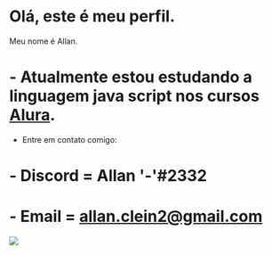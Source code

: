 # Olá, este é meu perfil.

Meu nome é Allan.

# - Atualmente estou estudando a linguagem java script nos cursos [Alura](https://www.alura.com.br/).

- Entre em contato comigo:
# - Discord = Allan '-'#2332
# - Email = allan.clein2@gmail.com
![](https://tenor.com/pt-BR/view/duck-gif-26090688)
